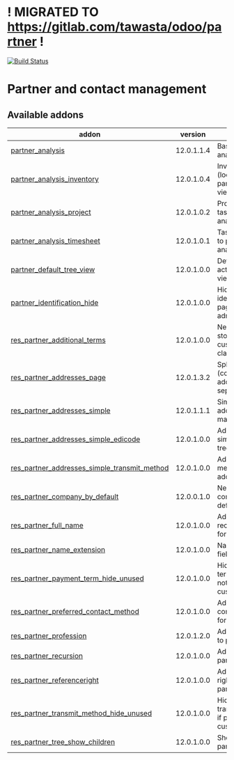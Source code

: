 # ! MIGRATED TO https://gitlab.com/tawasta/odoo/partner !

[![Build Status](https://travis-ci.org/Tawasta/partner.svg?branch=12.0)](https://travis-ci.org/Tawasta/partner)

Partner and contact management
==============================

[//]: # (addons)

Available addons
----------------
addon | version | summary
--- | --- | ---
[partner_analysis](partner_analysis/) | 12.0.1.1.4 | Base for partner analysis view
[partner_analysis_inventory](partner_analysis_inventory/) | 12.0.1.0.4 | Inventory (locations) to partner analysis view
[partner_analysis_project](partner_analysis_project/) | 12.0.1.0.2 | Projects and tasks to partner analysis view
[partner_analysis_timesheet](partner_analysis_timesheet/) | 12.0.1.0.1 | Task timesheets to partner analysis view
[partner_default_tree_view](partner_default_tree_view/) | 12.0.1.0.0 | Defaults Contacts action to tree view
[partner_identification_hide](partner_identification_hide/) | 12.0.1.0.0 | Hide partner identification page from non-admins
[res_partner_additional_terms](res_partner_additional_terms/) | 12.0.1.0.0 | New model for storing customized clauses
[res_partner_addresses_page](res_partner_addresses_page/) | 12.0.1.3.2 | Split partner (company) addresses to separate pages
[res_partner_addresses_simple](res_partner_addresses_simple/) | 12.0.1.1.1 | Simplify partner address management
[res_partner_addresses_simple_edicode](res_partner_addresses_simple_edicode/) | 12.0.1.0.0 | Add edicode to simple address tree view
[res_partner_addresses_simple_transmit_method](res_partner_addresses_simple_transmit_method/) | 12.0.1.0.0 | Add transmit method to simple address tree view
[res_partner_company_by_default](res_partner_company_by_default/) | 12.0.0.1.0 | New partners are companies by default
[res_partner_full_name](res_partner_full_name/) | 12.0.1.0.0 | Adds a full recursive name for partners
[res_partner_name_extension](res_partner_name_extension/) | 12.0.1.0.0 | Name extension field for partner
[res_partner_payment_term_hide_unused](res_partner_payment_term_hide_unused/) | 12.0.1.0.0 | Hide payment term if partner is not a customer/supplier
[res_partner_preferred_contact_method](res_partner_preferred_contact_method/) | 12.0.1.0.0 | Add preferred contact method for partners
[res_partner_profession](res_partner_profession/) | 12.0.1.2.0 | Adds professions to partners
[res_partner_recursion](res_partner_recursion/) | 12.0.1.0.0 | Adds a recursive partner search
[res_partner_referenceright](res_partner_referenceright/) | 12.0.1.0.0 | Adds a reference right field for partners
[res_partner_transmit_method_hide_unused](res_partner_transmit_method_hide_unused/) | 12.0.1.0.0 | Hide transmit_method if partner is not a customer/supplier
[res_partner_tree_show_children](res_partner_tree_show_children/) | 12.0.1.0.0 | Show children in partner tree view

[//]: # (end addons)
